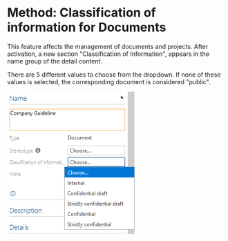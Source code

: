 # Method: Classification of information for Documents

This feature affects the management of documents and projects. After activation, a new section "Classification of Information", appears in the name group of the detail content.

There are 5 different values to choose from the dropdown. If none of these values is selected, the corresponding document is considered "public".

![screen](../media/Classification_information.png)

